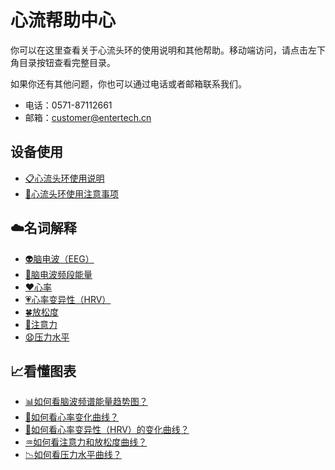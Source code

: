 # 心流帮助中心

你可以在这里查看关于心流头环的使用说明和其他帮助。移动端访问，请点击左下角目录按钮查看完整目录。

如果你还有其他问题，你也可以通过电话或者邮箱联系我们。

* 电话：0571-87112661
* 邮箱：customer@entertech.cn

## 设备使用
* [📋心流头环使用说明](./📲设备使用/📋心流头环使用说明.html)
* [📌心流头环使用注意事项](./📲设备使用/📌心流头环使用注意事项.html)

## ☁️名词解释
* [👽脑电波（EEG）](./☁️名词解释/👽脑电波（EEG）.html)
* [🔋脑电波频段能量](./☁️名词解释/🔋脑电波频段能量.html)
* [❤️心率](./☁️名词解释/❤️心率.html)
* [💗心率变异性（HRV）](./☁️名词解释/💗心率变异性（HRV）.html)
* [🍀放松度](./☁️名词解释/🍀放松度.html)
* [🎯注意力](./☁️名词解释/🎯注意力.html)
* [😧压力水平](./☁️名词解释/😧压力水平.html)

## 📈看懂图表
* [📊如何看脑波频谱能量趋势图？](./📈看懂图表/📊如何看脑波频谱能量趋势图？.html)
* [💖如何看心率变化曲线？](./📈看懂图表/💖如何看心率变化曲线？.html)
* [💓如何看心率变异性（HRV）的变化曲线？](./📈看懂图表/💓如何看心率变异性（HRV）的变化曲线？.html)
* [♒如何看注意力和放松度曲线？](./📈看懂图表/♒如何看注意力和放松度曲线？.html)
* [📉如何看压力水平曲线？](./📈看懂图表/📉如何看压力水平曲线？.html)